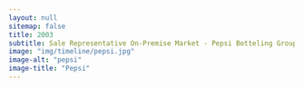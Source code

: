 ```yaml
---
layout: null
sitemap: false
title: 2003
subtitle: Sale Representative On-Premise Market - Pepsi Botteling Group - Canada
image: "img/timeline/pepsi.jpg"
image-alt: "pepsi"
image-title: "Pepsi"
---
```

